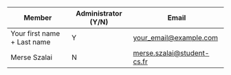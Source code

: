 | Member    | Administrator (Y/N) | Email
| -------- | ------- | ----------- |
| Your first name + Last name | Y | your_email@example.com |
| Merse Szalai | N | merse.szalai@student-cs.fr | 